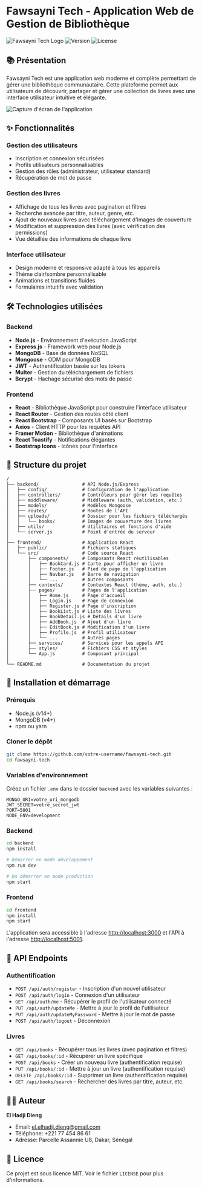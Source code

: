 # Fawsayni Tech - Application Web de Gestion de Bibliothèque

![Fawsayni Tech Logo](https://github.com/eldieng/Fawsayni-Tech/blob/master/Acceuil.png)
![Version](https://github.com/eldieng/Fawsayni-Tech/blob/master/biblioth%C3%A8que.png)
![License](https://github.com/eldieng/Fawsayni-Tech/blob/master/detail.png)

## 📚 Présentation

Fawsayni Tech est une application web moderne et complète permettant de gérer une bibliothèque communautaire. Cette plateforme permet aux utilisateurs de découvrir, partager et gérer une collection de livres avec une interface utilisateur intuitive et élégante.

![Capture d'écran de l'application](https://github.com/eldieng/Fawsayni-Tech/blob/master/Acceuil.png)

## ✨ Fonctionnalités

### Gestion des utilisateurs
- Inscription et connexion sécurisées
- Profils utilisateurs personnalisables
- Gestion des rôles (administrateur, utilisateur standard)
- Récupération de mot de passe

### Gestion des livres
- Affichage de tous les livres avec pagination et filtres
- Recherche avancée par titre, auteur, genre, etc.
- Ajout de nouveaux livres avec téléchargement d'images de couverture
- Modification et suppression des livres (avec vérification des permissions)
- Vue détaillée des informations de chaque livre

### Interface utilisateur
- Design moderne et responsive adapté à tous les appareils
- Thème clair/sombre personnalisable
- Animations et transitions fluides
- Formulaires intuitifs avec validation

## 🛠️ Technologies utilisées

### Backend
- **Node.js** - Environnement d'exécution JavaScript
- **Express.js** - Framework web pour Node.js
- **MongoDB** - Base de données NoSQL
- **Mongoose** - ODM pour MongoDB
- **JWT** - Authentification basée sur les tokens
- **Multer** - Gestion du téléchargement de fichiers
- **Bcrypt** - Hachage sécurisé des mots de passe

### Frontend
- **React** - Bibliothèque JavaScript pour construire l'interface utilisateur
- **React Router** - Gestion des routes côté client
- **React Bootstrap** - Composants UI basés sur Bootstrap
- **Axios** - Client HTTP pour les requêtes API
- **Framer Motion** - Bibliothèque d'animations
- **React Toastify** - Notifications élégantes
- **Bootstrap Icons** - Icônes pour l'interface

## 📂 Structure du projet

```
/
├── backend/                # API Node.js/Express
│   ├── config/             # Configuration de l'application
│   ├── controllers/        # Contrôleurs pour gérer les requêtes
│   ├── middleware/         # Middleware (auth, validation, etc.)
│   ├── models/             # Modèles Mongoose
│   ├── routes/             # Routes de l'API
│   ├── uploads/            # Dossier pour les fichiers téléchargés
│   │   └── books/          # Images de couverture des livres
│   ├── utils/              # Utilitaires et fonctions d'aide
│   └── server.js           # Point d'entrée du serveur
│
├── frontend/               # Application React
│   ├── public/             # Fichiers statiques
│   └── src/                # Code source React
│       ├── components/     # Composants React réutilisables
│       │   ├── BookCard.js # Carte pour afficher un livre
│       │   ├── Footer.js   # Pied de page de l'application
│       │   ├── Navbar.js   # Barre de navigation
│       │   └── ...         # Autres composants
│       ├── contexts/       # Contextes React (thème, auth, etc.)
│       ├── pages/          # Pages de l'application
│       │   ├── Home.js     # Page d'accueil
│       │   ├── Login.js    # Page de connexion
│       │   ├── Register.js # Page d'inscription
│       │   ├── BookList.js # Liste des livres
│       │   ├── BookDetail.js # Détails d'un livre
│       │   ├── AddBook.js  # Ajout d'un livre
│       │   ├── EditBook.js # Modification d'un livre
│       │   ├── Profile.js  # Profil utilisateur
│       │   └── ...         # Autres pages
│       ├── services/       # Services pour les appels API
│       ├── styles/         # Fichiers CSS et styles
│       └── App.js          # Composant principal
│
└── README.md               # Documentation du projet
```

## 🚀 Installation et démarrage

### Prérequis
- Node.js (v14+)
- MongoDB (v4+)
- npm ou yarn

### Cloner le dépôt
```bash
git clone https://github.com/votre-username/fawsayni-tech.git
cd fawsayni-tech
```

### Variables d'environnement
Créez un fichier `.env` dans le dossier `backend` avec les variables suivantes :
```
MONGO_URI=votre_uri_mongodb
JWT_SECRET=votre_secret_jwt
PORT=5001
NODE_ENV=development
```

### Backend
```bash
cd backend
npm install

# Démarrer en mode développement
npm run dev

# Ou démarrer en mode production
npm start
```

### Frontend
```bash
cd frontend
npm install
npm start
```

L'application sera accessible à l'adresse [http://localhost:3000](http://localhost:3000) et l'API à l'adresse [http://localhost:5001](http://localhost:5001).

## 📡 API Endpoints

### Authentification
- `POST /api/auth/register` - Inscription d'un nouvel utilisateur
- `POST /api/auth/login` - Connexion d'un utilisateur
- `GET /api/auth/me` - Récupérer le profil de l'utilisateur connecté
- `PUT /api/auth/updateMe` - Mettre à jour le profil de l'utilisateur
- `PUT /api/auth/updateMyPassword` - Mettre à jour le mot de passe
- `POST /api/auth/logout` - Déconnexion

### Livres
- `GET /api/books` - Récupérer tous les livres (avec pagination et filtres)
- `GET /api/books/:id` - Récupérer un livre spécifique
- `POST /api/books` - Créer un nouveau livre (authentification requise)
- `PUT /api/books/:id` - Mettre à jour un livre (authentification requise)
- `DELETE /api/books/:id` - Supprimer un livre (authentification requise)
- `GET /api/books/search` - Rechercher des livres par titre, auteur, etc.

## 👨‍💻 Auteur

**El Hadji Dieng**
- Email: [el.elhadji.dieng@gmail.com](mailto:el.elhadji.dieng@gmail.com)
- Téléphone: +221 77 454 86 61
- Adresse: Parcelle Assannie U8, Dakar, Sénégal

## 📄 Licence

Ce projet est sous licence MIT. Voir le fichier `LICENSE` pour plus d'informations.
